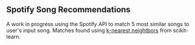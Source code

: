 ## Spotify Song Recommendations
A work in progress using the Spotify API to match 5 most similar songs to user's input song. Matches found using [k-nearest neightbors](https://scikit-learn.org/stable/modules/generated/sklearn.neighbors.NearestNeighbors.html#sklearn.neighbors.NearestNeighbors) from scikit-learn.
